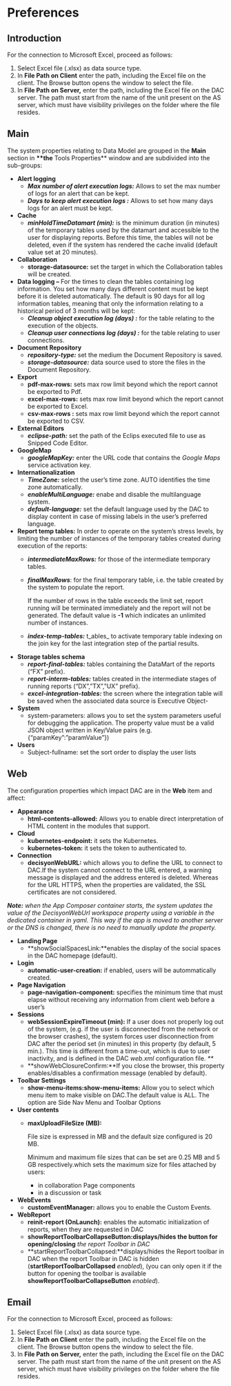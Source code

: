 # Preferences

## Introduction

For the connection to Microsoft Excel, proceed as follows:

1. Select Excel file \(.xlsx\) as data source type.
2. In **File Path on Client** enter the path, including the Excel file on the client. The Browse button opens the window to select the file.
3. In **File Path on Server,** enter the path, including the Excel file on the DAC server. The path must start from the name of the unit present on the AS server, which must have visibility privileges on the folder where the file resides.

## Main

The system properties relating to Data Model are grouped in the **Main** section in **\*\*the** Tools Properties\*\* window and are subdivided into the sub-groups:

* **Alert logging**
  * _**Max number of alert execution logs:**_ Allows to set the max number of logs for an alert that can be kept.
  * _**Days to keep alert execution logs :**_ Allows to set how many days logs for an alert must be kept.
* **Cache**
  * _**minHoldTimeDatamart \(min\):**_ is the minimum duration \(in minutes\) of the temporary tables used by the datamart and accessible to the user for displaying reports. Before this time, the tables will not be deleted, even if the system has rendered the cache invalid \(default value set at 20 minutes\).
* **Collaboration**
  * **storage-datasource:** set the target in which the Collaboration tables will be created.
* **Data logging –** For the times to clean the tables containing log information. You set how many days different content must be kept before it is deleted automatically. The default is 90 days for all log information tables, meaning that only the information relating to a historical period of 3 months will be kept:
  * _**Cleanup object execution log \(days\) :**_ for the table relating to the execution of the objects.
  * _**Cleanup user connections log \(days\) :**_ for the table relating to user connections.
* **Document Repository**
  * _**repository-type:**_ set the medium the Document Repository is saved.
  * _**storage-datasource:**_ data source used to store the files in the Document Repository.
* **Export**
  * **pdf-max-rows:** sets max row limit beyond which the report cannot be exported to Pdf.
  * **excel-max-rows:** sets max row limit beyond which the report cannot be exported to Excel.
  * **csv-max-rows :** sets max row limit beyond which the report cannot be exported to CSV.
* **External Editors** 
  * _**eclipse-path:**_ set the path of the Eclips executed file to use as Snipped Code Editor.
* **GoogleMap**
  * _**googleMapKey:**_ enter the URL code that contains the _Google Maps_ service activation key.
* **Internationalization**
  * _**TimeZone:**_ select the user’s time zone. AUTO identifies the time zone automatically.
  * _**enableMultiLanguage:**_ enabe and disable the multilanguage system.
  * _**default-language:**_ set the default language used by the DAC to display content in case of missing labels in the user’s preferred language.
* **Report temp tables:** In order to operate on the system’s stress levels, by limiting the number of instances of the temporary tables created during execution of the reports:
  * _**intermediateMaxRows:**_ for those of the intermediate temporary tables.
  * _**finalMaxRows**_: for the final temporary table, i.e. the table created by the system to populate the report.

    If the number of rows in the table exceeds the limit set, report running will be terminated immediately and the report will not be generated. The default value is **-1** which indicates an unlimited number of instances.

  * _**index-temp-tables:**_ t_ables_ to activate temporary table indexing on the join key for the last integration step of the partial results.
* **Storage tables schema**
  * _**report-final-tables:**_ tables containing the DataMart of the reports \(“FX” prefix\).
  * _**report-interm-tables:**_ tables created in the intermediate stages of running reports \(“DX”,”TX”,”UX” prefix\).
  * _**excel-integration-tables:**_  the screen where the integration table will be saved when the associated data source is Executive Object-
* **System**
  * system-parameters: allows you to set the system parameters useful for debugging the application. The property value must be a valid JSON object written in Key/Value pairs \(e.g. {“paramKey”:”paramValue”}\)
* **Users**
  * Subject-fullname: set the sort order to display the user lists

## Web

The configuration properties which impact DAC are in the **Web** item and affect:

* **Appearance**
  * **html-contents-allowed:** Allows you to enable direct interpretation of HTML content in the modules that support.
* **Cloud**
  * **kubernetes-endpoint:** it sets the Kubernetes.
  * **kubernetes-token:** it sets the token to authenticated to.
* **Connection**
  * **decisyonWebURL:** which allows you to define the URL to connect to DAC.If the system cannot connect to the URL entered, a warning message is displayed and the address entered is deleted. Whereas for the URL HTTPS, when the properties are validated, the SSL certificates are not considered.

_**Note:** when the App Composer container starts, the system updates the value of the DecisyonWebUrl workspace property using a variable in the dedicated container in yaml. This way if the app is moved to another server or the DNS is changed, there is no need to manually update the property._

* **Landing Page**
  * **showSocialSpacesLink:**enables the display of the social spaces in the DAC homepage \(default\).
* **Login**
  * **automatic-user-creation:** if enabled, users will be autommatically created.
* **Page Navigation**
  * **page-navigation-component:** specifies the minimum time that must elapse without receiving any information from client web before a user’s
* **Sessions**
  * **webSessionExpireTimeout \(min\):** If a user does not properly log out of the system, \(e.g. if the user is disconnected from the network or the browser crashes\), the system forces user disconnection from DAC after the period set \(in minutes\) in this property \(by default, 5 min.\). This time is different from a time-out, which is due to user inactivity, and is defined in the DAC _web.xml_ configuration file.  _\*\*_
  * **showWebClosureConfirm:**If you close the browser, this property enables/disables a confirmation message \(enabled by default\).
* **Toolbar Settings**
  * **show-menu-items:show-menu-items:** Allow you to select which menu item to make visible on DAC.The default value is ALL. The option are Side Nav Menu and Toolbar Options
* **User contents**
  * **maxUploadFileSize \(MB\):**

    File size is expressed in MB and the default size configured is 20 MB.

    Minimum and maximum file sizes that can be set are 0.25 MB and 5 GB respectively.which sets the maximum size for files attached by users:

    * in collaboration Page components
    * in a discussion or task
* **WebEvents**
  * **customEventManager:** allows you to enable the Custom Events.
* **WebReport**
  * **reinit-report \(OnLaunch\):** enables the automatic initialization of reports, when they are requested in DAC
  * **showReportToolbarCollapseButton:**displays/hides the button for opening**/closing** _the report Toolbar in DAC_
  * **startReportToolbarCollapsed:**displays/hides the Report toolbar in DAC when the report Toolbar in DAC is hidden \(**startReportToolbarCollapsed** _enabled_\), \(you can only open it if the button for opening the toolbar is available **showReportToolbarCollapseButton** _enabled_\).

## Email

For the connection to Microsoft Excel, proceed as follows:

1. Select Excel file \(.xlsx\) as data source type.
2. In **File Path on Client** enter the path, including the Excel file on the client. The Browse button opens the window to select the file.
3. In **File Path on Server,** enter the path, including the Excel file on the DAC server. The path must start from the name of the unit present on the AS server, which must have visibility privileges on the folder where the file resides.

